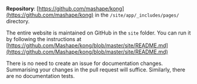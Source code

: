 **Repository**: [https://github.com/mashape/kong](https://github.com/mashape/kong) in the `/site/app/_includes/pages/` directory.

The entire website is maintained on GitHub in the `site` folder. You can run it by following the instructions at [https://github.com/Mashape/kong/blob/master/site/README.md](https://github.com/Mashape/kong/blob/master/site/README.md)

There is no need to create an issue for documentation changes. Summarising your changes in the pull request will suffice. Similarly, there are no documentation tests.
